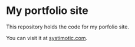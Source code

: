 # My portfolio site

This repository holds the code for my porfolio site.

You can visit it at [systimotic.com](https://systimotic.com).
